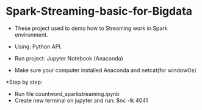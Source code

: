 # Spark-Streaming-basic-for-Bigdata

- These project used to demo how to Streaming work in Spark environment.
- Using: Python API.
- Run project: Jupyter Notebook (Anaconda)

- Make sure your computer installed Anaconda and netcat(for windowOs)

*Step by step:
+ Run file countword_sparkstreaming.ipynb
+ Create new terminal on jupyter and run: $nc -lk 4041
